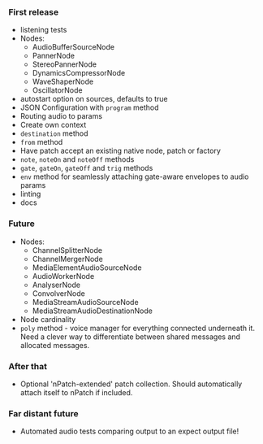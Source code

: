 ### First release

- listening tests
- Nodes:
  - AudioBufferSourceNode
  - PannerNode
  - StereoPannerNode
  - DynamicsCompressorNode
  - WaveShaperNode
  - OscillatorNode
- autostart option on sources, defaults to true
- JSON Configuration with `program` method
- Routing audio to params
- Create own context
- `destination` method
- `from` method
- Have patch accept an existing native node, patch or factory
- `note`, `noteOn` and `noteOff` methods
- `gate`, `gateOn`, `gateOff` and `trig` methods
- `env` method for seamlessly attaching gate-aware envelopes to audio params
- linting
- docs

### Future

- Nodes:
  - ChannelSplitterNode
  - ChannelMergerNode
  - MediaElementAudioSourceNode
  - AudioWorkerNode
  - AnalyserNode
  - ConvolverNode
  - MediaStreamAudioSourceNode
  - MediaStreamAudioDestinationNode  
- Node cardinality
- `poly` method - voice manager for everything connected underneath it. Need a clever way to differentiate between shared messages and allocated messages.

### After that

- Optional 'nPatch-extended' patch collection. Should automatically attach itself to nPatch if included.

### Far distant future 

- Automated audio tests comparing output to an expect output file!